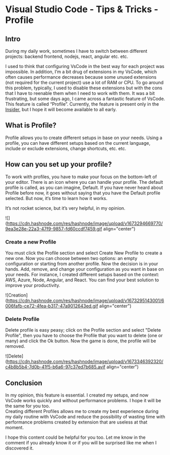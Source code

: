 # Visual Studio Code - Tips & Tricks - Profile

## Intro

During my daily work, sometimes I have to switch between different projects: backend frontend, nodejs, react, angular etc. etc.

I used to think that configuring VsCode in the best way for each project was impossible. In addition, I’m a bit drug of extensions in my VsCode, which often causes performance decreases because some unused extensions (not required for the current project) use a lot of RAM or CPU. To go around this problem, typically, I used to disable these extensions but with the cons that I have to reenable them when I need to work with them. It was a bit frustrating, but some days ago, I came across a fantastic feature of VsCode. This feature is called “Profile”. Currently, the feature is present only in the [Insider](https://code.visualstudio.com/insiders/), but I hope it will become available to all early.

## What is Profile?

Profile allows you to create different setups in base on your needs. Using a profile, you can have different setups based on the current language, include or exclude extensions, change shortcuts, etc. etc.

## How can you set up your profile?

To work with profiles, you have to make your focus on the bottom-left of your editor. There is an icon where you can handle your profile. The default profile is called, as you can imagine, Default. If you have never heard about Profile before now, it goes without saying that you have the Default profile selected. But now, it‘s time to learn how it works.

It’s not rocket science, but it’s very helpful, in my opinion.

![](https://cdn.hashnode.com/res/hashnode/image/upload/v1673294669770/9ea3e28e-22a3-47f9-9857-fd60ccdf7459.gif align="center")

### Create a new Profile

You must click the Profile section and select Create New Profile to create a new one. Now you can choose between two options: an empty configuration or starting from another profile. Now the decision is in your hands. Add, remove, and change your configuration as you want in base on your needs. For instance, I created different setups based on the context: AWS, Azure, Node, Angular, and React. You can find your best solution to improve your productivity.

![Creation](https://cdn.hashnode.com/res/hashnode/image/upload/v1673295143001/6006fafb-ce72-4fea-b317-47a9012643ed.gif align="center")

### Delete Profile

Delete profile is easy peasy; click on the Profile section and select "Delete Profile", then you have to choose the Profile that you want to delete (one or many) and click the Ok button. Now the game is done, the profile will be removed.

![Delete](https://cdn.hashnode.com/res/hashnode/image/upload/v1673346392320/c4b8b5b4-7d0b-41f5-b6a6-97c37ed7b685.avif align="center")

## Conclusion

In my opinion, this feature is essential. I created my setups, and now VsCode works quickly and without performance problems. I hope it will be the same for you too.  
Creating different Profiles allows me to create my best experience during my daily routine with VsCode and reduce the possibility of wasting time with performance problems created by extension that are useless at that moment.

I hope this content could be helpful for you too. Let me know in the comment if you already know it or if you will be surprised like me when I discovered it.